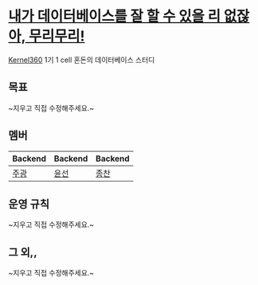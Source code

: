 # [내가 데이터베이스를 잘 할 수 있을 리 없잖아, 무리무리!](https://www.youtube.com/watch?v=-AOLwjv9uD0)
[Kernel360](https://github.com/Kernel360) 1기 1 cell 혼돈의 데이터베이스 스터디  

## 목표
~지우고 직접 수정해주세요.~

## 멤버
|Backend|Backend|Backend|
|---|---|---|
|[주광](https://github.com/Hju95)|[윤선](https://github.com/yoonseon12)|[종찬](https://github.com/oxix97)|

## 운영 규칙
~지우고 직접 수정해주세요.~

## 그 외,,
~지우고 직접 수정해주세요.~
